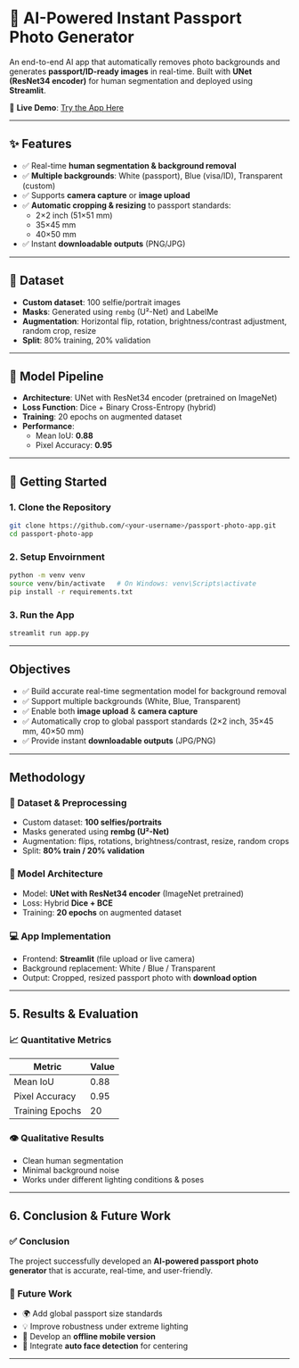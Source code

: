 # 📸 AI-Powered Instant Passport Photo Generator  

An end-to-end AI app that automatically removes photo backgrounds and generates **passport/ID-ready images** in real-time. Built with **UNet (ResNet34 encoder)** for human segmentation and deployed using **Streamlit**.  

🔗 **Live Demo**: [Try the App Here](https://passport-photo-app-with-ai-based-background-removal-erjdayuggm.streamlit.app/)  

---


## ✨ Features  
- ✅ Real-time **human segmentation & background removal**  
- ✅ **Multiple backgrounds**: White (passport), Blue (visa/ID), Transparent (custom)  
- ✅ Supports **camera capture** or **image upload**  
- ✅ **Automatic cropping & resizing** to passport standards:  
  - 2×2 inch (51×51 mm)  
  - 35×45 mm  
  - 40×50 mm  
- ✅ Instant **downloadable outputs** (PNG/JPG)  

---

## 📂 Dataset  
- **Custom dataset**: 100 selfie/portrait images  
- **Masks**: Generated using `rembg` (U²-Net) and LabelMe 
- **Augmentation**: Horizontal flip, rotation, brightness/contrast adjustment, random crop, resize  
- **Split**: 80% training, 20% validation  

---

## 🧠 Model Pipeline  
- **Architecture**: UNet with ResNet34 encoder (pretrained on ImageNet)  
- **Loss Function**: Dice + Binary Cross-Entropy (hybrid)  
- **Training**: 20 epochs on augmented dataset  
- **Performance**:  
  - Mean IoU: **0.88**  
  - Pixel Accuracy: **0.95**  

---

## 🚀 Getting Started  

### 1. Clone the Repository  
```bash
git clone https://github.com/<your-username>/passport-photo-app.git
cd passport-photo-app
```

### 2. Setup Envoirnment
```bash
python -m venv venv
source venv/bin/activate   # On Windows: venv\Scripts\activate
pip install -r requirements.txt
```
### 3. Run the App
```bash
streamlit run app.py
```

---

##  Objectives  
- ✅ Build accurate real-time segmentation model for background removal  
- ✅ Support multiple backgrounds (White, Blue, Transparent)  
- ✅ Enable both **image upload** & **camera capture**  
- ✅ Automatically crop to global passport standards (2×2 inch, 35×45 mm, 40×50 mm)  
- ✅ Provide instant **downloadable outputs** (JPG/PNG)  

---

##  Methodology  

### 📂  Dataset & Preprocessing  
- Custom dataset: **100 selfies/portraits**  
- Masks generated using **rembg (U²-Net)**  
- Augmentation: flips, rotations, brightness/contrast, resize, random crops  
- Split: **80% train / 20% validation**  

### 🧠  Model Architecture  
- Model: **UNet with ResNet34 encoder** (ImageNet pretrained)  
- Loss: Hybrid **Dice + BCE**  
- Training: **20 epochs** on augmented dataset  

### 💻  App Implementation  
- Frontend: **Streamlit** (file upload or live camera)  
- Background replacement: White / Blue / Transparent  
- Output: Cropped, resized passport photo with **download option**  

---

## 5. Results & Evaluation  

### 📈 Quantitative Metrics  
| Metric              | Value |
|----------------------|-------|
| Mean IoU             | 0.88  |
| Pixel Accuracy       | 0.95  |
| Training Epochs      | 20    |

### 👁️ Qualitative Results  
- Clean human segmentation  
- Minimal background noise  
- Works under different lighting conditions & poses  

---

## 6. Conclusion & Future Work  

### ✅ Conclusion  
The project successfully developed an **AI-powered passport photo generator** that is accurate, real-time, and user-friendly.  

### 🚀 Future Work  
- 🌍 Add global passport size standards  
- 💡 Improve robustness under extreme lighting  
- 📱 Develop an **offline mobile version**  
- 🎯 Integrate **auto face detection** for centering  

---
